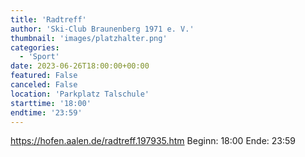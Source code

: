 ```yaml
---
title: 'Radtreff'
author: 'Ski-Club Braunenberg 1971 e. V.'
thumbnail: 'images/platzhalter.png'
categories:
  - 'Sport'
date: 2023-06-26T18:00:00+00:00
featured: False
canceled: False
location: 'Parkplatz Talschule'
starttime: '18:00'
endtime: '23:59'
---
```

https://hofen.aalen.de/radtreff.197935.htm
Beginn: 18:00
 Ende: 23:59
